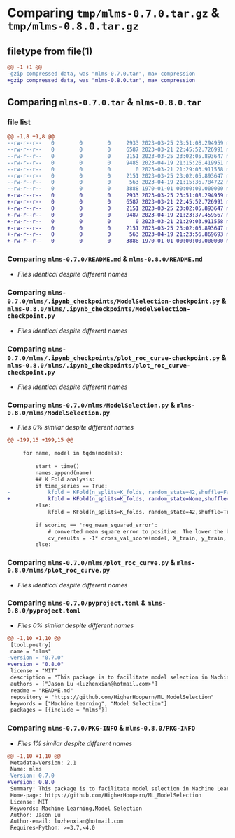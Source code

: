 # Comparing `tmp/mlms-0.7.0.tar.gz` & `tmp/mlms-0.8.0.tar.gz`

## filetype from file(1)

```diff
@@ -1 +1 @@
-gzip compressed data, was "mlms-0.7.0.tar", max compression
+gzip compressed data, was "mlms-0.8.0.tar", max compression
```

## Comparing `mlms-0.7.0.tar` & `mlms-0.8.0.tar`

### file list

```diff
@@ -1,8 +1,8 @@
--rw-r--r--   0        0        0     2933 2023-03-25 23:51:08.294959 mlms-0.7.0/README.md
--rw-r--r--   0        0        0     6587 2023-03-21 22:45:52.726991 mlms-0.7.0/mlms/.ipynb_checkpoints/ModelSelection-checkpoint.py
--rw-r--r--   0        0        0     2151 2023-03-25 23:02:05.893647 mlms-0.7.0/mlms/.ipynb_checkpoints/plot_roc_curve-checkpoint.py
--rw-r--r--   0        0        0     9485 2023-04-19 21:15:26.419951 mlms-0.7.0/mlms/ModelSelection.py
--rw-r--r--   0        0        0        0 2023-03-21 21:29:03.911558 mlms-0.7.0/mlms/__init__.py
--rw-r--r--   0        0        0     2151 2023-03-25 23:02:05.893647 mlms-0.7.0/mlms/plot_roc_curve.py
--rw-r--r--   0        0        0      563 2023-04-19 21:15:36.784722 mlms-0.7.0/pyproject.toml
--rw-r--r--   0        0        0     3888 1970-01-01 00:00:00.000000 mlms-0.7.0/PKG-INFO
+-rw-r--r--   0        0        0     2933 2023-03-25 23:51:08.294959 mlms-0.8.0/README.md
+-rw-r--r--   0        0        0     6587 2023-03-21 22:45:52.726991 mlms-0.8.0/mlms/.ipynb_checkpoints/ModelSelection-checkpoint.py
+-rw-r--r--   0        0        0     2151 2023-03-25 23:02:05.893647 mlms-0.8.0/mlms/.ipynb_checkpoints/plot_roc_curve-checkpoint.py
+-rw-r--r--   0        0        0     9487 2023-04-19 21:23:37.459567 mlms-0.8.0/mlms/ModelSelection.py
+-rw-r--r--   0        0        0        0 2023-03-21 21:29:03.911558 mlms-0.8.0/mlms/__init__.py
+-rw-r--r--   0        0        0     2151 2023-03-25 23:02:05.893647 mlms-0.8.0/mlms/plot_roc_curve.py
+-rw-r--r--   0        0        0      563 2023-04-19 21:23:56.869693 mlms-0.8.0/pyproject.toml
+-rw-r--r--   0        0        0     3888 1970-01-01 00:00:00.000000 mlms-0.8.0/PKG-INFO
```

### Comparing `mlms-0.7.0/README.md` & `mlms-0.8.0/README.md`

 * *Files identical despite different names*

### Comparing `mlms-0.7.0/mlms/.ipynb_checkpoints/ModelSelection-checkpoint.py` & `mlms-0.8.0/mlms/.ipynb_checkpoints/ModelSelection-checkpoint.py`

 * *Files identical despite different names*

### Comparing `mlms-0.7.0/mlms/.ipynb_checkpoints/plot_roc_curve-checkpoint.py` & `mlms-0.8.0/mlms/.ipynb_checkpoints/plot_roc_curve-checkpoint.py`

 * *Files identical despite different names*

### Comparing `mlms-0.7.0/mlms/ModelSelection.py` & `mlms-0.8.0/mlms/ModelSelection.py`

 * *Files 0% similar despite different names*

```diff
@@ -199,15 +199,15 @@
 
     for name, model in tqdm(models):
 
         start = time()
         names.append(name)     
         ## K Fold analysis:  
         if time_series == True:
-            kfold = KFold(n_splits=K_folds, random_state=42,shuffle=False)
+            kfold = KFold(n_splits=K_folds, random_state=None,shuffle=False)
         else:
             kfold = KFold(n_splits=K_folds, random_state=42,shuffle=True)
 
         if scoring == 'neg_mean_squared_error':
             # converted mean square error to positive. The lower the beter
             cv_results = -1* cross_val_score(model, X_train, y_train, cv=kfold, scoring=scoring)
         else:
```

### Comparing `mlms-0.7.0/mlms/plot_roc_curve.py` & `mlms-0.8.0/mlms/plot_roc_curve.py`

 * *Files identical despite different names*

### Comparing `mlms-0.7.0/pyproject.toml` & `mlms-0.8.0/pyproject.toml`

 * *Files 0% similar despite different names*

```diff
@@ -1,10 +1,10 @@
 [tool.poetry]
 name = "mlms"
-version = "0.7.0"
+version = "0.8.0"
 license = "MIT"
 description = "This package is to facilitate model selection in Machine Learning."
 authors = ["Jason Lu <luzhenxian@hotmail.com>"]
 readme = "README.md"
 repository = "https://github.com/HigherHoopern/ML_ModelSelection"
 keywords = ["Machine Learning", "Model Selection"]
 packages = [{include = "mlms"}]
```

### Comparing `mlms-0.7.0/PKG-INFO` & `mlms-0.8.0/PKG-INFO`

 * *Files 1% similar despite different names*

```diff
@@ -1,10 +1,10 @@
 Metadata-Version: 2.1
 Name: mlms
-Version: 0.7.0
+Version: 0.8.0
 Summary: This package is to facilitate model selection in Machine Learning.
 Home-page: https://github.com/HigherHoopern/ML_ModelSelection
 License: MIT
 Keywords: Machine Learning,Model Selection
 Author: Jason Lu
 Author-email: luzhenxian@hotmail.com
 Requires-Python: >=3.7,<4.0
```

